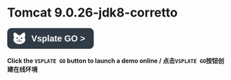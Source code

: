 # Tomcat 9.0.26-jdk8-corretto

<a href="https://www.vsplate.com/?docker-compose=https://github.com/vsplate/dcenvs/tomcat/9.0.26-jdk8-corretto"><img alt="VSPLATE GO" src="https://raw.githubusercontent.com/vsplate/images/master/vsgo_btn.png" width="200px"></a>

**Click the `VSPLATE GO` button to launch a demo online / 点击`VSPLATE GO`按钮创建在线环境**